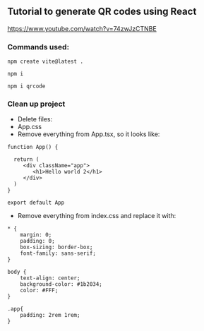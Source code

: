 ## Tutorial to generate QR codes using React
https://www.youtube.com/watch?v=74zwJzCTNBE


### Commands used:
```
npm create vite@latest .
```
```
npm i
```
```
npm i qrcode
```

### Clean up project
- Delete files:
 - App.css
 - Remove everything from App.tsx, so it looks like:
```
function App() {

  return (
     <div className="app">
        <h1>Hello world 2</h1>
     </div>
  )
}

export default App
```

- Remove everything from index.css and replace it with:
```
* {
    margin: 0;
    padding: 0;
    box-sizing: border-box;
    font-family: sans-serif;
}

body {
    text-align: center;
    background-color: #1b2034;
    color: #FFF;
}

.app{
    padding: 2rem 1rem;
}
```